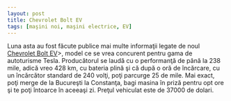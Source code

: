 ```yaml
---
layout: post
title: Chevrolet Bolt EV
tags: [maşini noi, maşini electrice, EV]
---
```


Luna asta au fost făcute publice mai multe informaţii legate de noul <a href="http://www.chevrolet.com/bolt-ev-electric-vehicle.html" title="Chevrolet Bolt EV" target="_blank">Chevrolet Bolt EV</a>>, model ce se vrea concurent pentru gama de autoturisme Tesla.
Producătorul se laudă cu o performanţă de până la 238 mile, adică vreo 428 km, cu bateria plină şi că după o oră de încărcare, cu un încărcător standard de 240 volţi, poţi parcurge 25 de mile. Mai exact, poţi merge de la Bucureşti la Constanţa, bagi masina în priză pentru opt ore şi te poţi întoarce în aceeaşi zi.
Preţul vehiculat este de 37000 de dolari.
